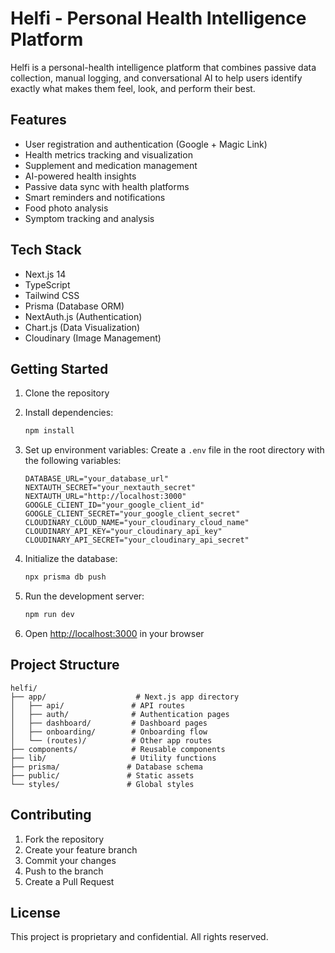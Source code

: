 # Helfi - Personal Health Intelligence Platform

Helfi is a personal-health intelligence platform that combines passive data collection, manual logging, and conversational AI to help users identify exactly what makes them feel, look, and perform their best.

## Features

- User registration and authentication (Google + Magic Link)
- Health metrics tracking and visualization
- Supplement and medication management
- AI-powered health insights
- Passive data sync with health platforms
- Smart reminders and notifications
- Food photo analysis
- Symptom tracking and analysis

## Tech Stack

- Next.js 14
- TypeScript
- Tailwind CSS
- Prisma (Database ORM)
- NextAuth.js (Authentication)
- Chart.js (Data Visualization)
- Cloudinary (Image Management)

## Getting Started

1. Clone the repository
2. Install dependencies:
   ```bash
   npm install
   ```
3. Set up environment variables:
   Create a `.env` file in the root directory with the following variables:
   ```
   DATABASE_URL="your_database_url"
   NEXTAUTH_SECRET="your_nextauth_secret"
   NEXTAUTH_URL="http://localhost:3000"
   GOOGLE_CLIENT_ID="your_google_client_id"
   GOOGLE_CLIENT_SECRET="your_google_client_secret"
   CLOUDINARY_CLOUD_NAME="your_cloudinary_cloud_name"
   CLOUDINARY_API_KEY="your_cloudinary_api_key"
   CLOUDINARY_API_SECRET="your_cloudinary_api_secret"
   ```

4. Initialize the database:
   ```bash
   npx prisma db push
   ```

5. Run the development server:
   ```bash
   npm run dev
   ```

6. Open [http://localhost:3000](http://localhost:3000) in your browser

## Project Structure

```
helfi/
├── app/                    # Next.js app directory
│   ├── api/               # API routes
│   ├── auth/              # Authentication pages
│   ├── dashboard/         # Dashboard pages
│   ├── onboarding/        # Onboarding flow
│   └── (routes)/          # Other app routes
├── components/            # Reusable components
├── lib/                   # Utility functions
├── prisma/               # Database schema
├── public/               # Static assets
└── styles/               # Global styles
```

## Contributing

1. Fork the repository
2. Create your feature branch
3. Commit your changes
4. Push to the branch
5. Create a Pull Request

## License

This project is proprietary and confidential. All rights reserved. 